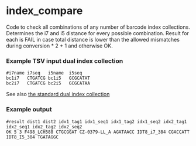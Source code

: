 # index_compare

Code to check all combinations of any number of barcode index collections. Determines the i7 and i5
distance for every possible combination. Result for each is FAIL in case total distance is
lower than the allowed mismatches during conversion * 2 + 1 and otherwise OK.

### Example TSV input dual index collection
    #i7name i7seq   i5name  i5seq
    bc1i7   CTGATCG bc1i5   GCGCATAT
    bc2i7   CTGATCG bc2i5   GCGCATAA

See also [the standard dual index collection](hmf_indexes_dual_8.tsv)

### Example output
    #result dist1 dist2 idx1_tag1 idx1_seq1 idx1_tag2 idx1_seq2 idx2_tag1 idx2_seq1 idx2_tag2 idx2_seq2
    OK 5 3 F498_LCH588 CTGCGGAT CZ-0379-LL_A AGATAACC IDT8_i7_384 CGACCATT IDT8_I5_384 TGATAGGC